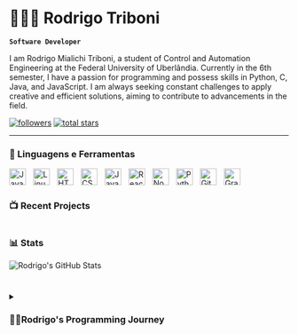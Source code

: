 # 🏃🏼‍♂️ Rodrigo Triboni

**`Software Developer`**

I am Rodrigo Mialichi Triboni, a student of Control and Automation Engineering at the Federal University of Uberlândia. Currently in the 6th semester, I have a passion for programming and possess skills in Python, C, Java, and JavaScript. I am always seeking constant challenges to apply creative and efficient solutions, aiming to contribute to advancements in the field.

   <p align="left">
      <a href="https://github.com/rodrigotriboni1?tab=followers">
         <img alt="followers" title="Follow me on GitHub" src="https://custom-icon-badges.demolab.com/github/followers/rodrigotriboni1?color=236ad3&labelColor=1155ba&style=for-the-badge&logo=person-add&label=Follow&logoColor=white"/></a>
      <a href="https://github.com/rodrigotriboni1?tab=repositories&sort=stargazers">
         <img alt="total stars" title="Total stars on GitHub" src="https://custom-icon-badges.demolab.com/github/stars/rodrigotriboni1?color=55960c&style=for-the-badge&labelColor=488207&logo=star"/></a>
   </p>

---

### 🧰 Linguagens e Ferramentas

<img align="left" alt="Java" width="30px" style="padding-right:10px;" src="https://cdn.jsdelivr.net/gh/devicons/devicon/icons/java/java-original.svg"/>
<img align="left" alt="Linux" width="30px" style="padding-right:10px;" src="https://cdn.jsdelivr.net/gh/devicons/devicon/icons/linux/linux-original.svg" />
<img align="left" alt="HTML" width="30px" style="padding-right:10px;" src="https://cdn.jsdelivr.net/gh/devicons/devicon/icons/html5/html5-plain.svg" />
<img align="left" alt="CSS" width="30px" style="padding-right:10px;" src="https://cdn.jsdelivr.net/gh/devicons/devicon/icons/css3/css3-plain.svg" />
<img align="left" alt="JavaScript" width="30px" style="padding-right:10px;" src="https://cdn.jsdelivr.net/gh/devicons/devicon/icons/javascript/javascript-plain.svg" />
<img align="left" alt="React" width="30px" style="padding-right:10px;" src="https://cdn.jsdelivr.net/gh/devicons/devicon/icons/react/react-original.svg" />
<img align="left" alt="NodeJS" width="30px" style="padding-right:10px;" src="https://cdn.jsdelivr.net/gh/devicons/devicon/icons/nodejs/nodejs-original.svg" />
<img align="left" alt="Python" width="30px" style="padding-right:10px;" src="https://cdn.jsdelivr.net/gh/devicons/devicon/icons/python/python-plain.svg" />
<img align="left" alt="GitHub" width="30px" style="padding-right:10px;" src="https://cdn.jsdelivr.net/gh/devicons/devicon/icons/github/github-original.svg" />
<img align="left" alt="Gradle" width="30px" style="padding-right:10px;" src="https://cdn.jsdelivr.net/gh/devicons/devicon/icons/gradle/gradle-plain.svg" />
<br />

#

### 📺 Recent Projects

<!-- BEGIN Projects-CARDS -->

<!-- END Projects-CARDS -->


#

### 📊 Stats

![Rodrigo's GitHub Stats](https://github-readme-stats.vercel.app/api?username=rodrigotriboni1&show_icons=true&theme=gruvbox)

<!-- ![GitHub Streak](https://streak-stats.demolab.com?user=ForrestKnight&theme=gruvbox&border_radius=4.5) -->

#

<details>
 <summary><h3>👨‍💻Rodrigo's Programming Journey</h3></summary>
   I began my journey in programming at the age of 15, and since then, my passion for this field has been steadily growing. This passion has led me to choose engineering as my academic path, aiming to deepen my knowledge in mathematics and programming, while also learning how to apply both in tandem for the development of more robust and creative projects. Currently, I am most familiar with Android Studio, where I program in Java, and also with HTML, CSS, and PHP. My relentless pursuit of knowledge motivates me to constantly explore new projects, viewing them as valuable opportunities to further expand my expertise.

[website]: https://rodrigotriboni.com.br

